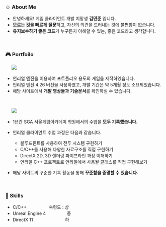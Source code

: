 ### :relaxed: About Me
- 안녕하세요! 게임 클라이언트 개발 지망생 **김민준** 입니다.
- **모르는 것을 빠르게 질문**하고, 자신의 의견을 드러내는 것에 불편함이 없습니다.
- **유지보수하기 좋은 코드**가 누구든지 이해할 수 있는, 좋은 코드라고 생각합니다.
<br/>

### :video_game: Portfoilo
&nbsp;&nbsp;&nbsp;&nbsp; <a href="https://jooonkim.com/" target="_blank"><img src="https://img.shields.io/badge/언리얼 포트폴리오-808080?style=for-the-badge&logo=unrealengine&logoColor=white"/></a>
     
+ 언리얼 엔진을 이용하여 포트폴리오 용도의 게임을 제작하였습니다.
+ 언리얼 엔진 4.26 버전을 사용하였고, 개발 기간은 약 5개월 정도 소요되었습니다.
+ 해당 사이트에서 **개발 영상들과 기술문서**를 확인하실 수 있습니다.

<br/>

&nbsp;&nbsp;&nbsp;&nbsp; <a href="https://jooooon.notion.site/1a6945db289f43bf8ff18b0e869fad6d" target="_blank"><img src="https://img.shields.io/badge/공부기록-808080?style=for-the-badge&logo=notion&logoColor=white"/></a>

+ 1년간 SGA 서울게임아카데미 학원에서의 수업을 **모두 기록했습니다.**
+ 언리얼 클라이언트 수업 과정은 다음과 같습니다.
     + 블루프린트를 사용하여 전투 시스템 구현하기
     + C/C++를 사용해 다양한 자료구조를 직접 구현하기
     + DirectX 2D, 3D 렌더링 파이프라인 과정 이해하기
     + 언리얼 C++ 프로젝트로 언리얼에서 사용될 클래스를 직접 구현해보기 

+ 해당 사이트의 꾸준한 기록 활동을 통해 **꾸준함을 증명할 수 있습니다.**
<br/>

### :stars: Skills
- C/C++ &nbsp;&nbsp;&nbsp;&nbsp;&nbsp;&nbsp;&nbsp;&nbsp;&nbsp;&nbsp;&nbsp;&nbsp;&nbsp;&nbsp;&nbsp;&nbsp;&nbsp;숙련도 : 상
- Unreal Engine 4 &nbsp;&nbsp;&nbsp;&nbsp;&nbsp;&nbsp;&nbsp;&nbsp;&nbsp;&nbsp;&nbsp;&nbsp;&nbsp;&nbsp;&nbsp;&nbsp;중
- DirectX 11 &nbsp;&nbsp;&nbsp;&nbsp;&nbsp;&nbsp;&nbsp;&nbsp;&nbsp;&nbsp;&nbsp;&nbsp;&nbsp;&nbsp;&nbsp;&nbsp;&nbsp;&nbsp;&nbsp;&nbsp;&nbsp;&nbsp;&nbsp;&nbsp;&nbsp;하
